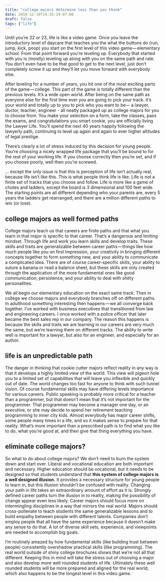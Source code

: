 ```yaml
---
title: "college majors determine less than you think"
date: 2018-12-10T14:35:19-07:00
draft: false
tags: ["life"]
---
```


Until you’re 22 or 23, life is like a video game. Once you leave the introductory level of daycare that teaches you the what the buttons do (run, jump, kick, poop) you start on the first level of this video game — elementary school. From that point forward you’re leveling up. Everybody that started with you is (mostly) leveling up along with you on the same path and rate. You don’t even have to be that good to get to the next level, just don’t completely screw it up and they’ll let you move forward with everybody else.

After leveling for a number of years, you hit one of the most exciting parts of the game — college. This part of the game is totally different than the previous levels. It’s a wide open world. After being on the same path as everyone else for the first time ever you are going to pick your track. It’s your world and totally up to you to pick who you want to be— a lawyer, doctor, teacher, engineer - all neatly packaged up as college majors for you to choose from. You make your selection on a form, take the classes, pass the exams, and congratulations you smart cookie, you are officially living the Lawyer Life. You’ll spend the next 40 years happily following the lawyerly path, continuing to level up again and again to ever higher altitudes of legal prestige.

There’s clearly a lot of stress induced by this decision for young people. You’re choosing a nicely wrapped life package that you’ll be bound to for the rest of your working life. If you choose correctly then you’re set, and if you choose poorly, well then you’re screwed.

… except the only issue is that this is perception of life isn’t actually real, because life isn’t like this. This is what people think life is like. Life is not a finite set of tracks that you choose and follow. Life is more like a game of chutes and ladders, except the board is 3 dimensional and 100 feet wide. The starting points are all different depending who your parents are, every 5 years the ladders get rearranged, and there are a million different paths to win (or lose).

## college majors as well formed paths
College majors teach us that careers are finite paths and that what you learn in that major is specific to that career. That’s a dangerous and limiting mindset. Through life and work you learn skills and develop traits. These skills and traits are generalizable between career paths — things like how much people like you on first impression, your creativity in bringing different concepts together to form something new, and your ability to communicate a complicated idea. There are of course career-specific skills, your ability to suture a banana or read a balance sheet, but these skills are only created through the application of the more fundamental ones like good communication, persistence, and your ability to deal with shitty personalities.

We all begin our elementary education on the exact same track. Then in college we choose majors and everybody branches off on different paths. In adulthood something interesting then happens — we all converge back together. I’ve worked with business executives that transitioned from law and engineering careers. I once worked with a police officer that later became the best sales rep in our company. The reason this happens is because the skills and traits we are learning in our careers are very much the same, but we’re learning them on different tracks. The ability to write well is important for a lawyer, but also for an engineer, and especially for an author.

## life is an unpredictable path
The danger in thinking that cookie cutter majors reflect reality in any way is that it develops a highly limited view of the world. This view will pigeon hole you to a limited set of capabilities that will leave you inflexible and quickly out of date. The world changes too fast for anyone to think with such tunnel vision. Of course fundamental skills may have differing levels importance for various careers. Public speaking is probably more critical for a teacher than a programmer, but that doesn’t mean that it’s not important for the programmer. That programmer may become a manager one day, or an executive, or she may decide to spend her retirement teaching programming to inner city kids. Almost everybody has major career shifts, some people many times in a life, and so it makes sense to prepare for that reality. What’s more important than a prescribed path is to find what you like to do, what you’re good at, and then give that thing everything you have.

## eliminate college majors?
So what to do about college majors? We don’t need to burn the system down and start over. Liberal and vocational education are both important and necessary. Higher education should be vocational, but it needs to be designed so that students understand that **this system of college majors is a well designed illusion.** It provides a necessary structure for young people to learn in, but this illusion shouldn’t be confused with reality. Changing your path in life takes an extraordinary amount of effort as it is. Strongly defined career paths turn the illusion in to reality, making the possibility of change appear even less likely. Career majors should focus more on intermingling disciplines in a way that mirrors the real world. Majors should cross-pollenate to teach students the same generalizable lessons and to build empathy between people with different talents. Companies don’t employ people that all have the same experience because it doesn’t make any sense to do that. A lot of diverse skill sets, experience, and viewpoints are needed to accomplish big goals.

I’m routinely amazed by how fundamental skills (like building trust between people) consistently overshadow practical skills (like programming). The real world outside of shiny college brochures shows that we’re not all that different. Keeping this in mind will take the stress out of choosing a major and also develop more well rounded students of life. Ultimately these well rounded students will be more prepared and aligned for the real world, which also happens to be the longest level in this video game.


